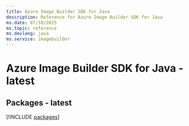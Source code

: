 ```yaml
---
title: Azure Image Builder SDK for Java
description: Reference for Azure Image Builder SDK for Java
ms.date: 07/18/2025
ms.topic: reference
ms.devlang: java
ms.service: imagebuilder
---
```

# Azure Image Builder SDK for Java - latest
## Packages - latest
[!INCLUDE [packages](image-builder-index.md)]